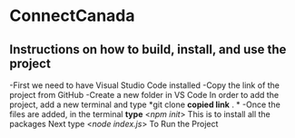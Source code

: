 # ConnectCanada

## Instructions on how to build, install, and use the project

-First we need to have Visual Studio Code installed
-Copy the link of the project from GitHub
-Create a new folder in VS Code 
In order to add the project, add a new terminal and type
*git clone **copied link** . *
-Once the files are added, in the terminal **type** 
<*npm init*>
This is to install all the packages
Next type
<*node index.js*>
To Run the Project
